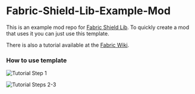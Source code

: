 # Fabric-Shield-Lib-Example-Mod
This is an example mod repo for [Fabric Shield Lib](https://github.com/CrimsonDawn45/Fabric-Shield-Lib/tree1/17).
To quickly create a mod that uses it you can just use this template.

There is also a tutorial available at the [Fabric Wiki](https://fabricmc.net/wiki/tutorial:shield).

### How to use template
![Tutorial Step 1](https://i.imgur.com/dWYon3x.png)


![Tutorial Steps 2-3](https://i.imgur.com/BD7nd10.png)
